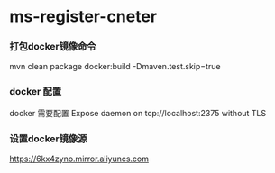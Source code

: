 # ms-register-cneter

### 打包docker镜像命令
mvn clean package docker:build -Dmaven.test.skip=true

### docker 配置
docker 需要配置 Expose daemon on tcp://localhost:2375 without TLS

### 设置docker镜像源
https://6kx4zyno.mirror.aliyuncs.com